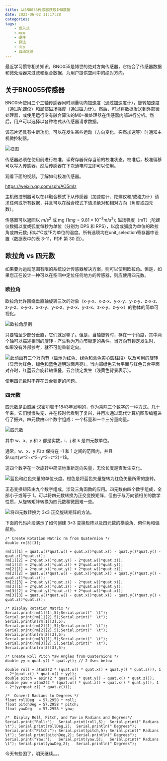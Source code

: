 ```yaml
---
title: 从BNO055传感器获取IMU数据
date: 2023-06-02 11:17:28
categories:
tags:
    - 嵌入式
    - mcu
    - 硬件
    - 算法
    - diy
    - 自动驾驶
---
```


最近学习惯导相关知识，BNO055是博世的绝对方向传感器，它结合了传感器数据和微处理器来过滤和组合数据，为用户提供空间中的绝对方向。

## 关于BNO055传感器

BNO055使用三个三轴传感器同时测量切向加速度（通过加速度计），旋转加速度（通过陀螺仪）和局部磁场强度（通过磁力计）。然后，可以将数据发送到外部微处理器，或使用运行专有融合算法的M0+微处理器在传感器内部进行分析。然后，用户可以选择以各种格式从传感器请求数据。

该芯片还具有中断功能，可以在发生某些运动（方向变化、突然加速等）时通知主机微控制器。

![框图](https://imgs.boringhex.top/blog/20230601213704.png)

<!-- more -->

传感器必须在使用前进行校准，读寄存器保存当前的校准状态。校准后，校准偏移可以写入传感器，然后传感器在下次通电时立即可以使用。

观看下面的视频，了解如何校准传感器。

https://weixin.qq.com/sph/AO5mIz

主机微控制器可以在非融合模式下从传感器（加速度计、陀螺仪和/或磁力计）请求任何或所有数据，并且可以在融合模式下请求绝对和相对方向（角度或四元数）。

传感器可以返回以 $m/s^2$ 或 mg ($1mg = 9.81 \times 10^{-3} m/s^2$); 磁场强度（mT）;陀螺仪数据以度或弧度每秒为单位（分别为 DPS 和 RPS），以度或弧度为单位的欧拉角或四元数; 和以°C或°F为单位的温度。所有选项均在unit_selection寄存器中设置（数据表中的表 3-11，PDF 第 30 页）。

## 欧拉角 vs 四元数

如果要为运动范围有限的系统设计传感器解决方案，则可以使用欧拉角。但是，如果您正在设计一种可以在空间中定位任何地方的传感器，则应使用四元数。

### 欧拉角

欧拉角允许围绕垂直轴旋转三次的对象（x-y-x、x-z-x、y-x-y、y-z-y、z-x-z、z-y-z、x-y-z、x-z-y、y-x-z、y-z-x、y-z-x、z-x-y、z-y-x）的物体的简单可视化。

![欧拉角示例](https://imgs.boringhex.top/blog/20230601215335.png)

只要轴至少部分垂直，它们就足够了。但是，当轴旋转时，存在一个角度，其中两个轴可以描述相同的旋转 - 产生称为万向节锁定的条件。当万向节锁定发生时，如果没有外部参考，就不可能重新定向。

![此动画有三个万向节（显示为红色、绿色和蓝色实心圆柱段）以及可用的旋转（显示为红色、绿色和蓝色透明球面月亮）。当内部绿色云台平面与红色云台平面对齐时，红蓝云台旋转轴重叠，云台锁定发生（浅黄色背景表示）。](https://imgs.boringhex.top/blog/GimbalsInSphericalPlot_GimbalLock_ExternalRings.webp)

使用四元数时不存在云台锁定的问题。

### 四元数

四元数是由威廉·汉密尔顿于1843年发明的，作为乘除三个数字的一种方式。几十年来，它们慢慢失宠，并在核时代看到了复兴，并再次通过现代计算机图形编程进行了振兴。四元数由四个数字组成：一个标量和一个三分量向量。

![四元数](https://imgs.boringhex.top/blog/20230601220845.png)

其中 w、x、y 和 z 都是实数，i、j 和 k 是四元数单位。

通常，w、x、y 和 z 保持在 -1 和 1 之间的范围内，并且$\sqrt{w^2+x^2+y^2+z^2}=1$。

这四个数字在一次旋转中简洁地重新定向矢量，无论长度是否发生变化。

![蓝色和红色矢量的单位长度。橙色是将蓝色矢量旋转为红色矢量所需的旋转。](https://imgs.boringhex.top/blog/20230601221119.png)

正态变换矩阵由九个数字组成，涉及三角函数的应用。四元数由四个数字组成，全部小于或等于 1。可以将四元数转换为正交变换矩阵，但由于与万向锁相关的数学性质，从旋转矩阵转换为四元数稍微困难一些。

![将四元数转换为 3x3 正交旋转矩阵的方法。](https://imgs.boringhex.top/blog/20230601221236.png)

下面的代码片段演示了如何创建 3×3 变换矩阵以及四元数的横滚角、俯仰角和偏航角。

```arduino
/* Create Rotation Matrix rm from Quaternion */
double rm[3][3];

rm[1][1] = quat.w()*quat.w() + quat.x()*quat.x() - quat.y()*quat.y() - quat.z()*quat.z();   
rm[1][2] = 2*quat.x()*quat.y() - 2*quat.w()*quat.z();            
rm[1][3] = 2*quat.x()*quat.z() + 2*quat.w()*quat.y();
rm[2][1] = 2*quat.x()*quat.y() + 2*quat.w()*quat.z();       
rm[2][2] = quat.w()*quat.w() - quat.x()*quat.x() + quat.y()*quat.y() - quat.z()*quat.z();          
rm[2][3] = 2*quat.y()*quat.z() - 2*quat.w()*quat.x();     
rm[3][1] = 2*quat.x()*quat.z() - 2*quat.w()*quat.y();       
rm[3][2] = 2*quat.y()*quat.z() + 2*quat.w()*quat.x();            
rm[3][3] = quat.w()*quat.w() - quat.x()*quat.x() - quat.y()*quat.y() + quat.z()*quat.z();

/* Display Rotation Matrix */
Serial.print(rm[1][1],5);Serial.print("  \t");
Serial.print(rm[1][2],5);Serial.print("  \t");
Serial.println(rm[1][3],5);
Serial.print(rm[2][1],5);Serial.print("  \t");
Serial.print(rm[2][2],5);Serial.print("  \t");
Serial.println(rm[2][3],5);
Serial.print(rm[3][1],5);Serial.print("  \t");
Serial.print(rm[3][2],5);Serial.print("  \t");
Serial.println(rm[3][3],5);

/* Create Roll Pitch Yaw Angles from Quaternions */
double yy = quat.y() * quat.y(); // 2 Uses below

double roll = atan2(2 * (quat.w() * quat.x() + quat.y() * quat.z()), 1 - 2*(quat.x() * quat.x() + yy));
double pitch = asin(2 * quat.w() * quat.y() - quat.x() * quat.z());
double yaw = atan2(2 * (quat.w() * quat.z() + quat.x() * quat.y()), 1 - 2*(yy+quat.z() * quat.z()));

/*  Convert Radians to Degrees */
float rollDeg  = 57.2958 * roll;
float pitchDeg = 57.2958 * pitch;
float yawDeg   = 57.2958 * yaw;

/*  Display Roll, Pitch, and Yaw in Radians and Degrees*/
Serial.print("Roll:");  Serial.print(roll,5);  Serial.print(" Radians \t"); Serial.print(rollDeg,2);  Serial.println(" Degrees");
Serial.print("Pitch:"); Serial.print(pitch,5); Serial.print(" Radians \t"); Serial.print(pitchDeg,2); Serial.println(" Degrees");
Serial.print("Yaw:");   Serial.print(yaw,5);   Serial.print(" Radians \t"); Serial.print(yawDeg,2);   Serial.println(" Degrees");
```

今天有些困了，明天继续。。。

